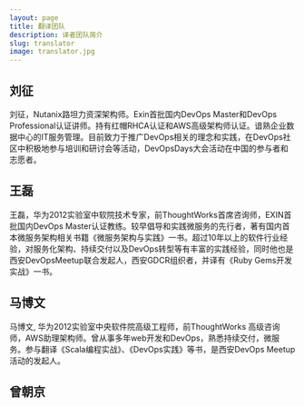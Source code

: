 ```yaml
---
layout: page
title: 翻译团队
description: 译者团队简介
slug: translator
image: translator.jpg
---
```


## 刘征
刘征，Nutanix路坦力资深架构师。Exin首批国内DevOps Master和DevOps Professional认证讲师。持有红帽RHCA认证和AWS高级架构师认证。谙熟企业数据中心的IT服务管理。目前致力于推广DevOps相关的理念和实践，在DevOps社区中积极地参与培训和研讨会等活动，DevOpsDays大会活动在中国的参与者和志愿者。

## 王磊
王磊，华为2012实验室中软院技术专家，前ThoughtWorks首席咨询师，EXIN首批国内DevOps Master认证教练。较早倡导和实践微服务的先行者，著有国内首本微服务架构相关书籍《微服务架构与实践》一书。超过10年以上的软件行业经验，对服务化架构、持续交付以及DevOps转型等有丰富的实践经验，同时他也是西安DevOpsMeetup联合发起人，西安GDCR组织者，并译有《Ruby Gems开发实战》一书。

## 马博文
马博文,  华为2012实验室中央软件院高级工程师，前ThoughtWorks 高级咨询师，AWS助理架构师。曾从事多年web开发和DevOps，熟悉持续交付，微服务。参与翻译《Scala编程实战》、《DevOps实践》等书，是西安DevOps Meetup活动的发起人。

## 曾朝京